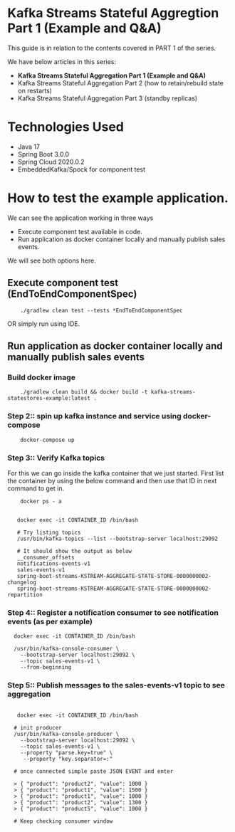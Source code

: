 # Kafka Streams Stateful Aggregtion Part 1 (Example and Q&A)
This guide is in relation to the contents covered in PART 1 of the series.

We have below articles in this series:
 - **Kafka Streams Stateful Aggregation Part 1 (Example and Q&A)**
 - Kafka Streams Stateful Aggregation Part 2 (how to retain/rebuild state on restarts)
 - Kafka Streams Stateful Aggregation Part 3 (standby replicas)

# Technologies Used
 - Java 17
 - Spring Boot 3.0.0
 - Spring Cloud 2020.0.2
 - EmbeddedKafka/Spock for component test

# How to test the example application.
We can see the application working in three ways

 - Execute component test available in code. 
 - Run application as docker container locally and manually publish sales events.

We will see both options here.

## Execute component test (EndToEndComponentSpec)
```shell
    ./gradlew clean test --tests *EndToEndComponentSpec
```
OR simply run using IDE. 

## Run application as docker container locally and manually publish sales events

### Build docker image

```shell
    ./gradlew clean build && docker build -t kafka-streams-statestores-example:latest .
```

### Step 2:: spin up kafka instance and service using docker-compose

```shell
    docker-compose up
```

### Step 3:: Verify Kafka topics
For this we can go inside the kafka container that we just started. 
First list the container by using the below command and then use that ID in next command to get in.

```shell
    docker ps - a
```

```shell

   docker exec -it CONTAINER_ID /bin/bash
   
   # Try listing topics
   /usr/bin/kafka-topics --list --bootstrap-server localhost:29092
   
   # It should show the output as below
   __consumer_offsets
   notifications-events-v1
   sales-events-v1
   spring-boot-streams-KSTREAM-AGGREGATE-STATE-STORE-0000000002-changelog
   spring-boot-streams-KSTREAM-AGGREGATE-STATE-STORE-0000000002-repartition

```

### Step 4:: Register a notification consumer to see notification events (as per example)

```shell
  docker exec -it CONTAINER_ID /bin/bash
    
  /usr/bin/kafka-console-consumer \
    --bootstrap-server localhost:29092 \
    --topic sales-events-v1 \
    --from-beginning
```

### Step 5:: Publish messages to the sales-events-v1 topic to see aggregation
```shell

   docker exec -it CONTAINER_ID /bin/bash
  
  # init producer    
  /usr/bin/kafka-console-producer \
    --bootstrap-server localhost:29092 \
    --topic sales-events-v1 \
    --property "parse.key=true" \
     --property "key.separator=:" 
     
  # once connected simple paste JSON EVENT and enter   
  
  > { "product": "product2", "value": 1000 } 
  > { "product": "product1", "value": 1500 } 
  > { "product": "product1", "value": 1000 } 
  > { "product": "product2", "value": 1300 } 
  > { "product": "product5", "value": 1000 } 
  
  # Keep checking consumer window
```
